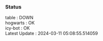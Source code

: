 ### Status


table : DOWN  
hogwarts : OK  
icy-bot : OK  
Latest Update : 2024-03-11 05:08:55.514059
